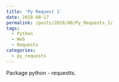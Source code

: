 ```yaml
---
title: 'Py Request 1'
date: 2018-08-17
permalink: /posts/2018/08/Py_Requests_1/
tags:
  - Python
  - Web
  - Requests
categories:
  - py_requests
---
```


Package python - requestts.